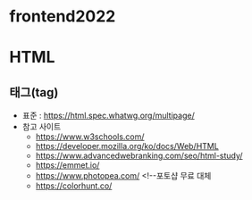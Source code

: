 # frontend2022
# HTML
## 태그(tag)
+ 표준 : https://html.spec.whatwg.org/multipage/
+ 참고 사이트
    + https://www.w3schools.com/
    + https://developer.mozilla.org/ko/docs/Web/HTML
    + https://www.advancedwebranking.com/seo/html-study/
    + https://emmet.io/
    + https://www.photopea.com/ <!--포토샵 무료 대체
    + https://colorhunt.co/